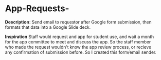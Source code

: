 # App-Requests-
**Description:** Send email to requestor after Google form submission, then formats that data into a Google Slide deck.

**Inspiration** Staff would request and app for student use, and wait a month for the app committee to meet and discuss the app. So the staff member who made the request wouldn't know the app review process, or recieve any confirmation of submission before. So I created this form/email sender.
